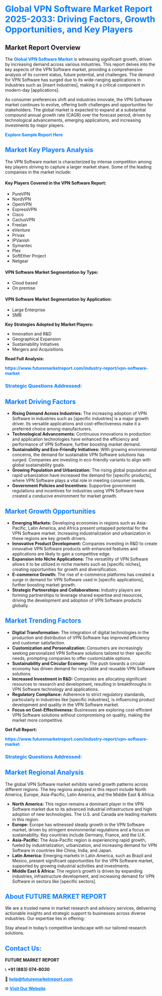 <h1 style="color: #007BFF;">Global VPN Software Market Report 2025-2033: Driving Factors, Growth Opportunities, and Key Players</h1>

<section id="overview">
<h2>Market Report Overview</h2>
<p>The <a href="https://www.futuremarketreport.com/industry-report/vpn-software-market" style="color: #007BFF; text-decoration: none;"><strong>Global VPN Software Market</strong></a> is witnessing significant growth, driven by increasing demand across various industries. This report delves into the key aspects of the VPN Software market, providing a comprehensive analysis of its current status, future potential, and challenges. The demand for VPN Software has surged due to its wide-ranging applications in industries such as [insert industries], making it a critical component in modern-day [applications].</p>
<p>As consumer preferences shift and industries innovate, the VPN Software market continues to evolve, offering both challenges and opportunities for stakeholders. The global market is expected to expand at a substantial compound annual growth rate (CAGR) over the forecast period, driven by technological advancements, emerging applications, and increasing investments by major players.</p>
</section>

<section id="overview">
<p><a href="https://www.futuremarketreport.com/request-sample/reportId=105309" style="color: #007BFF; text-decoration: none;"><strong>Explore Sample Report Here</strong></a></p>
</section>

<section id="key-players">
<h2 style="color: #007BFF;">Market Key Players Analysis</h2>
<p>The VPN Software market is characterized by intense competition among key players striving to capture a larger market share. Some of the leading companies in the market include:</p>
<h4>Key Players Covered in the VPN Software Report:</h4>
<ul><li>PureVPN</li><li>NordVPN</li><li>OpenVPN</li><li>ExpressVPN</li><li>Cisco</li><li>CactusVPN</li><li>Freelan</li><li>eVenture</li><li>Privax</li><li>IPVanish</li><li>Symantec</li><li>Plex</li><li>SoftEther Project</li><li>Netgear</li></ul>
<h4>VPN Software Market Segmentation by Type:</h4>
<ul><li>Cloud based</li><li>On premise</li></ul>

<h4>VPN Software Market Segmentation by Application:</h4>
<ul><li>Large Enterprise</li><li>SMB</li></ul>
<p><strong>Key Strategies Adopted by Market Players:</strong></p>
<ul>
<li>Innovation and R&D</li>
<li>Geographical Expansion</li>
<li>Sustainability Initiatives</li>
<li>Mergers and Acquisitions</li>
</ul>
</section>

<section>
<p><strong>Read Full Analysis: </strong></p><a href="https://www.futuremarketreport.com/industry-report/vpn-software-market" style="color: #007BFF; text-decoration: none;"><strong>https://www.futuremarketreport.com/industry-report/vpn-software-market</strong></a>
<h3 style="color: #007BFF;">Strategic Questions Addressed:</h3>
</section>

<section id="driving-factors">
<h2 style="color: #007BFF;">Market Driving Factors</h2>
<ul>
<li><strong>Rising Demand Across Industries:</strong> The increasing adoption of VPN Software in industries such as [specific industries] is a major growth driver. Its versatile applications and cost-effectiveness make it a preferred choice among manufacturers.</li>
<li><strong>Technological Advancements:</strong> Continuous innovations in production and application technologies have enhanced the efficiency and performance of VPN Software, further boosting market demand.</li>
<li><strong>Sustainability and Eco-Friendly Initiatives:</strong> With growing environmental concerns, the demand for sustainable VPN Software solutions has surged. Companies are investing in eco-friendly variants to align with global sustainability goals.</li>
<li><strong>Growing Population and Urbanization:</strong> The rising global population and rapid urbanization have increased the demand for [specific products], where VPN Software plays a vital role in meeting consumer needs.</li>
<li><strong>Government Policies and Incentives:</strong> Supportive government regulations and incentives for industries using VPN Software have created a conducive environment for market growth.</li>
</ul>
</section>

<section id="growth-opportunities">
<h2 style="color: #007BFF;">Market Growth Opportunities</h2>
<ul>
<li><strong>Emerging Markets:</strong> Developing economies in regions such as Asia-Pacific, Latin America, and Africa present untapped potential for the VPN Software market. Increasing industrialization and urbanization in these regions are key growth drivers.</li>
<li><strong>Innovative Product Development:</strong> Companies investing in R&D to create innovative VPN Software products with enhanced features and applications are likely to gain a competitive edge.</li>
<li><strong>Expansion into Niche Applications:</strong> The versatility of VPN Software allows it to be utilized in niche markets such as [specific niches], creating opportunities for growth and diversification.</li>
<li><strong>E-commerce Growth:</strong> The rise of e-commerce platforms has created a surge in demand for VPN Software used in [specific applications], further boosting market growth.</li>
<li><strong>Strategic Partnerships and Collaborations:</strong> Industry players are forming partnerships to leverage shared expertise and resources, driving the development and adoption of VPN Software products globally.</li>
</ul>
</section>

<section id="trending-factors">
<h2 style="color: #007BFF;">Market Trending Factors</h2>
<ul>
<li><strong>Digital Transformation:</strong> The integration of digital technologies in the production and distribution of VPN Software has improved efficiency and customer satisfaction.</li>
<li><strong>Customization and Personalization:</strong> Consumers are increasingly seeking personalized VPN Software solutions tailored to their specific needs, prompting companies to offer customizable options.</li>
<li><strong>Sustainability and Circular Economy:</strong> The push towards a circular economy has driven demand for recyclable and reusable VPN Software solutions.</li>
<li><strong>Increased Investment in R&D:</strong> Companies are allocating significant resources to research and development, resulting in breakthroughs in VPN Software technology and applications.</li>
<li><strong>Regulatory Compliance:</strong> Adherence to strict regulatory standards, particularly in industries like [specific industries], is influencing product development and quality in the VPN Software market.</li>
<li><strong>Focus on Cost-Effectiveness:</strong> Businesses are exploring cost-efficient VPN Software solutions without compromising on quality, making the market more competitive.</li>
</ul>
</section>

<section>
<p><strong>Get Full Report: </strong></p><a href="https://www.futuremarketreport.com/industry-report/vpn-software-market" style="color: #007BFF; text-decoration: none;"><strong>https://www.futuremarketreport.com/industry-report/vpn-software-market</strong></a>
<h3 style="color: #007BFF;">Strategic Questions Addressed:</h3>
</section>


<section id="regional-analysis">
<h2 style="color: #007BFF;">Market Regional Analysis</h2>
<p>The global VPN Software market exhibits varied growth patterns across different regions. The key regions analyzed in this report include North America, Europe, Asia-Pacific, Latin America, and the Middle East & Africa:</p>
<ul>
<li><strong>North America:</strong> This region remains a dominant player in the VPN Software market due to its advanced industrial infrastructure and high adoption of new technologies. The U.S. and Canada are leading markets in this region.</li>
<li><strong>Europe:</strong> Europe has witnessed steady growth in the VPN Software market, driven by stringent environmental regulations and a focus on sustainability. Key countries include Germany, France, and the U.K.</li>
<li><strong>Asia-Pacific:</strong> The Asia-Pacific region is experiencing rapid growth, fueled by industrialization, urbanization, and increasing demand for VPN Software in countries like China, India, and Japan.</li>
<li><strong>Latin America:</strong> Emerging markets in Latin America, such as Brazil and Mexico, present significant opportunities for the VPN Software market, supported by growing industrial activities and investments.</li>
<li><strong>Middle East & Africa:</strong> The region’s growth is driven by expanding industries, infrastructure development, and increasing demand for VPN Software in sectors like [specific sectors].</li>
</ul>
</section>

<footer>
<h2 style="color: #007BFF;">About FUTURE MARKET REPORT</h2>
<p>We are a trusted name in market research and advisory services, delivering actionable insights and strategic support to businesses across diverse industries. Our expertise lies in offering:</p>

<p>Stay ahead in today’s competitive landscape with our tailored research solutions.</p>

<h2 style="color: #007BFF;">Contact Us:</h2>
<p><strong>FUTURE MARKET REPORT</strong></p>
<p>📞 <strong>+91 (883) 074-8030</strong></p>
<p>📧 <strong><a href="mailto:help@futuremarketreport.com" style="color: #007BFF;">help@futuremarketreport.com</a></strong></p>
<p>🌐 <strong><a href="https://www.futuremarketreport.com/" style="color: #007BFF;">Visit Our Website</a></strong></p>
</footer>